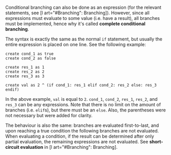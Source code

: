 Conditional branching can also be done as an expression (for the relevant statements, see [l art="#Branching": Branching]). However, since all expressions must evaluate to some value (i.e. have a result), all branches must be implemented, hence why it's called **complete conditional branching**.

The syntax is exactly the same as the normal `if` statement, but usually the entire expression is placed on one line. See the following example:

```nanoscript
create cond_1 as true
create cond_2 as false

create res_1 as 1
create res_2 as 2
create res_3 as 3

create val as 2 ^ (if cond_1: res_1 elif cond_2: res_2 else: res_3 endif)
```

In the above example, `val` is equal to `2`. `cond_1`, `cond_2`, `res_1`, `res_2`, and `res_3` can be any expressions. Note that there is no limit on the amount of branches (i.e. `elif`s), but there must be an `else`. Also, the parentheses were not necessary but were added for clarity.

The behaviour is also the same: branches are evaluated first-to-last, and upon reaching a true condition the following branches are not evaluated. When evaluating a condition, if the result can be determined after only partial evaluation, the remaining expressions are not evaluated. See **short-circuit evaluation** in [l art="#Branching": Branching].

